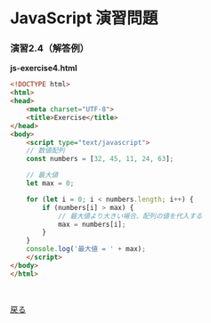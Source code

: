 # JavaScript 演習問題

### 演習2.4（解答例）

**js-exercise4.html**

```html
<!DOCTYPE html>
<html>
<head>
    <meta charset="UTF-8">
    <title>Exercise</title>
</head>
<body>
    <script type="text/javascript">
    // 数値配列
    const numbers = [32, 45, 11, 24, 63];

    // 最大値
    let max = 0;

    for (let i = 0; i < numbers.length; i++) {
        if (numbers[i] > max) {
            // 最大値より大きい場合、配列の値を代入する
            max = numbers[i];
        }
    }
    console.log('最大値 = ' + max);
    </script>
</body>
</html>
```

<br>

[戻る](../../..)
